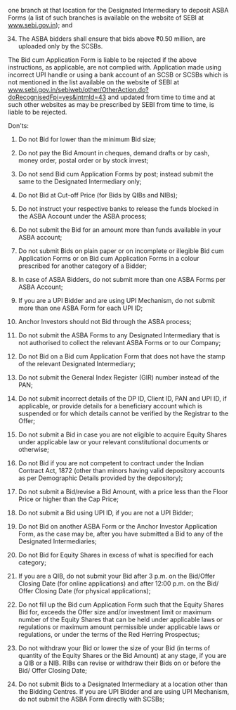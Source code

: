 one branch at that location for the Designated Intermediary to deposit ASBA Forms (a list of such branches is available on the website of SEBI at www.sebi.gov.in); and

34. The ASBA bidders shall ensure that bids above ₹0.50 million, are uploaded only by the SCSBs.

The Bid cum Application Form is liable to be rejected if the above instructions, as applicable, are not complied with. Application made using incorrect UPI handle or using a bank account of an SCSB or SCSBs which is not mentioned in the list available on the website of SEBI at www.sebi.gov.in/sebiweb/other/OtherAction.do?doRecognisedFpi=yes&intmId=43 and updated from time to time and at such other websites as may be prescribed by SEBI from time to time, is liable to be rejected.

Don'ts:

1. Do not Bid for lower than the minimum Bid size;

2. Do not pay the Bid Amount in cheques, demand drafts or by cash, money order, postal order or by stock invest;

3. Do not send Bid cum Application Forms by post; instead submit the same to the Designated Intermediary only;

4. Do not Bid at Cut-off Price (for Bids by QIBs and NIBs);

5. Do not instruct your respective banks to release the funds blocked in the ASBA Account under the ASBA process;

6. Do not submit the Bid for an amount more than funds available in your ASBA account;

7. Do not submit Bids on plain paper or on incomplete or illegible Bid cum Application Forms or on Bid cum Application Forms in a colour prescribed for another category of a Bidder;

8. In case of ASBA Bidders, do not submit more than one ASBA Forms per ASBA Account;

9. If you are a UPI Bidder and are using UPI Mechanism, do not submit more than one ASBA Form for each UPI ID;

10. Anchor Investors should not Bid through the ASBA process;

11. Do not submit the ASBA Forms to any Designated Intermediary that is not authorised to collect the relevant ASBA Forms or to our Company;

12. Do not Bid on a Bid cum Application Form that does not have the stamp of the relevant Designated Intermediary;

13. Do not submit the General Index Register (GIR) number instead of the PAN;

14. Do not submit incorrect details of the DP ID, Client ID, PAN and UPI ID, if applicable, or provide details for a beneficiary account which is suspended or for which details cannot be verified by the Registrar to the Offer;

15. Do not submit a Bid in case you are not eligible to acquire Equity Shares under applicable law or your relevant constitutional documents or otherwise;

16. Do not Bid if you are not competent to contract under the Indian Contract Act, 1872 (other than minors having valid depository accounts as per Demographic Details provided by the depository);

17. Do not submit a Bid/revise a Bid Amount, with a price less than the Floor Price or higher than the Cap Price;

18. Do not submit a Bid using UPI ID, if you are not a UPI Bidder;

19. Do not Bid on another ASBA Form or the Anchor Investor Application Form, as the case may be, after you have submitted a Bid to any of the Designated Intermediaries;

20. Do not Bid for Equity Shares in excess of what is specified for each category;

21. If you are a QIB, do not submit your Bid after 3 p.m. on the Bid/Offer Closing Date (for online applications) and after 12:00 p.m. on the Bid/ Offer Closing Date (for physical applications);

22. Do not fill up the Bid cum Application Form such that the Equity Shares Bid for, exceeds the Offer size and/or investment limit or maximum number of the Equity Shares that can be held under applicable laws or regulations or maximum amount permissible under applicable laws or regulations, or under the terms of the Red Herring Prospectus;

23. Do not withdraw your Bid or lower the size of your Bid (in terms of quantity of the Equity Shares or the Bid Amount) at any stage, if you are a QIB or a NIB. RIBs can revise or withdraw their Bids on or before the Bid/ Offer Closing Date;

24. Do not submit Bids to a Designated Intermediary at a location other than the Bidding Centres. If you are UPI Bidder and are using UPI Mechanism, do not submit the ASBA Form directly with SCSBs;